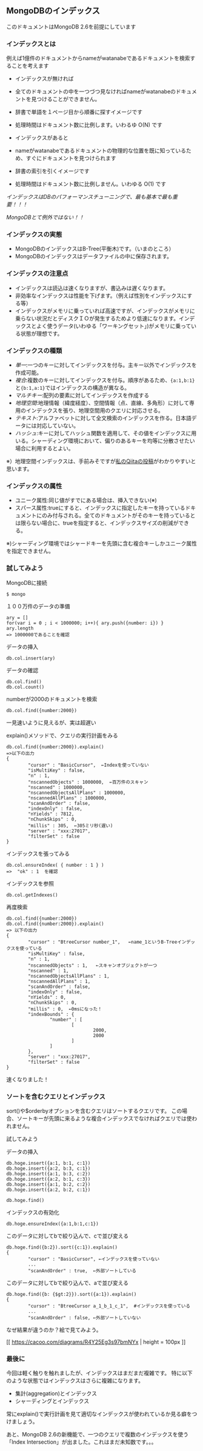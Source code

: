 ## MongoDBのインデックス

このドキュメントはMongoDB 2.6を前提にしています

### インデックスとは

例えば1億件のドキュメントからnameがwatanabeであるドキュメントを検索することを考えます

* インデックスが無ければ
 * 全てのドキュメントの中を一つづつ見なければnameがwatanabeのドキュメントを見つけることができません。
 * 辞書で単語を１ページ目から順番に探すイメージです
 * 処理時間はドキュメント数に比例します。いわるゆ O(N) です 

* インデックスがあると
 * nameがwatanabeであるドキュメントの物理的な位置を既に知っているため、すぐにドキュメントを見つけられます
 * 辞書の索引を引くイメージです
 * 処理時間はドキュメント数に比例しません。いわゆる O(1) です

*インデックスはDBのパフォーマンスチューニングで、最も基本で最も重要！！！*

*MongoDBとて例外ではない！！*

### インデックスの実態

* MongoDBのインデックスはB-Tree(平衡木)です。（いまのところ）
* MongoDBのインデックスはデータファイルの中に保存されます。

### インデックスの注意点

* インデックスは読込は速くなりますが、書込みは遅くなります。
* 非効率なインデックスは性能を下げます。（例えば性別をインデックスにする等）
* インデックスがメモリに乗っていれば高速ですが、インデックスがメモリに乗らない状況だとディスクＩＯが発生するためより低速になります。インデックスとよく使うデータ(いわゆる「ワーキングセット」)がメモリに乗っている状態が理想です。

### インデックスの種類

* *単一*:一つのキーに対してインデックスを付与。主キー以外でインデックスを作成可能。
* *複合*:複数のキーに対してインデックスを付与。順序があるため、`{a:1,b:1}`と`{b:1,a:1}`ではインデックスの構造が異なる。
* *マルチキー*:配列の要素に対してインデックスを作成する
* *地理空間*:地理情報（緯度経度）、空間情報（点、直線、多角形）に対して専用のインデックスを張り、地理空間用のクエリに対応させる。
* *テキスト*:アルファベットに対して全文検索のインデックスを作る。日本語データには対応していない。
* *ハッシュ*:キーに対してハッシュ関数を適用して、その値をインデックスに用いる。シャーディング環境において、偏りのあるキーを均等に分散させたい場合に利用するとよい。

※）地理空間インデックスは、手前みそですが[私のQiitaの投稿](http://qiita.com/fetaro/items/7f110f18c6dd9ccd0c90)がわかりやすいと思います。

### インデックスの属性

* ユニーク属性:同じ値がすでにある場合は、挿入できない(※)
* スパース属性:trueにすると、インデックスに指定したキーを持っているドキュメントにのみ付与される。全てのドキュメントがそのキーを持っているとは限らない場合に、trueを指定すると、インデックスサイズの削減ができる。

※)シャーディング環境ではシャードキーを先頭に含む複合キーしかユニーク属性を指定できません。


### 試してみよう

MongoDBに接続
```
$ mongo
```

１００万件のデータの準備

```
ary = [] 
for(var i = 0 ; i < 1000000; i++){ ary.push({number: i}) }
ary.length
=> 1000000であることを確認
```

データの挿入

```
db.col.insert(ary)
```

データの確認

```
db.col.find()
db.col.count()
```

numberが2000のドキュメントを検索

```
db.col.find({number:2000})
```

一見速いように見えるが、実は超遅い

explain()メソッドで、クエリの実行計画をみる

```
db.col.find({number:2000}).explain()
=>以下の出力
{
        "cursor" : "BasicCursor",  ←Indexを使っていない
        "isMultiKey" : false,
        "n" : 1,
        "nscannedObjects" : 1000000,  ←百万件のスキャン
        "nscanned" : 1000000,
        "nscannedObjectsAllPlans" : 1000000,
        "nscannedAllPlans" : 1000000,
        "scanAndOrder" : false,
        "indexOnly" : false,
        "nYields" : 7812,
        "nChunkSkips" : 0,
        "millis" : 305,  ←305ミリ秒(遅い)
        "server" : "xxx:27017",
        "filterSet" : false
}
```

インデックスを張ってみる

```
db.col.ensureIndex( { number : 1 } )
=>  "ok" : 1  を確認
```

インデックスを参照

```
db.col.getIndexes()
```

再度検索

```
db.col.find({number:2000})
db.col.find({number:2000}).explain()
=> 以下の出力
{
        "cursor" : "BtreeCursor number_1",   ←name_1というB-Treeインデックスを使っている
        "isMultiKey" : false,
        "n" : 1,
        "nscannedObjects" : 1,   ←スキャンオブジェクトが一つ
        "nscanned" : 1,
        "nscannedObjectsAllPlans" : 1,
        "nscannedAllPlans" : 1,
        "scanAndOrder" : false,
        "indexOnly" : false,
        "nYields" : 0,
        "nChunkSkips" : 0,
        "millis" : 0,  ←0msになった！
        "indexBounds" : {
                "number" : [
                        [
                                2000,
                                2000
                        ]
                ]
        },
        "server" : "xxx:27017",
        "filterSet" : false
}
```

速くなりました！


### ソートを含むクエリとインデックス

sort()や$orderbyオプションを含むクエリはソートするクエリです。
この場合、ソートキーが先頭に来るような複合インデックスでなければクエリでは使われません。

試してみよう

データの挿入

```
db.hoge.insert({a:1, b:1, c:1})
db.hoge.insert({a:2, b:3, c:1})
db.hoge.insert({a:1, b:3, c:2})
db.hoge.insert({a:2, b:1, c:3})
db.hoge.insert({a:1, b:2, c:2})
db.hoge.insert({a:2, b:2, c:1})

db.hoge.find()
```

インデックスの有効化
```
db.hoge.ensureIndex({a:1,b:1,c:1})
```

このデータに対してbで絞り込んで、cで並び変える
```
db.hoge.find({b:2}).sort({c:1}).explain()
{
        "cursor" : "BasicCursor", ←インデックスを使っていない
        ...
        "scanAndOrder" : true,  ←外部ソートしている
```


このデータに対してbで絞り込んで、aで並び変える
```
db.hoge.find({b: {$gt:2}}).sort({a:1}).explain()
{
        "cursor" : "BtreeCursor a_1_b_1_c_1",  #インデックスを使っている
        ...
        "scanAndOrder" : false, ←外部ソートしていない
```

なぜ結果が違うのか？絵で見てみよう。

[[ https://cacoo.com/diagrams/R4Y25Eg3s97bmNYx | height = 100px ]]


### 最後に

今回は軽く触りを触れましたが、インデックスはまだまだ複雑です。
特に以下のような状態ではインデックスはさらに複雑になります。

* 集計(aggregation)とインデックス
* シャーディングとインデックス

常にexplain()で実行計画を見て適切なインデックスが使われているか見る癖をつけましょう。

あと、MongoDB 2.6の新機能で、一つのクエリで複数のインデックスを使う「Index Intersection」が出ました。これはまだ未知数です。。。

